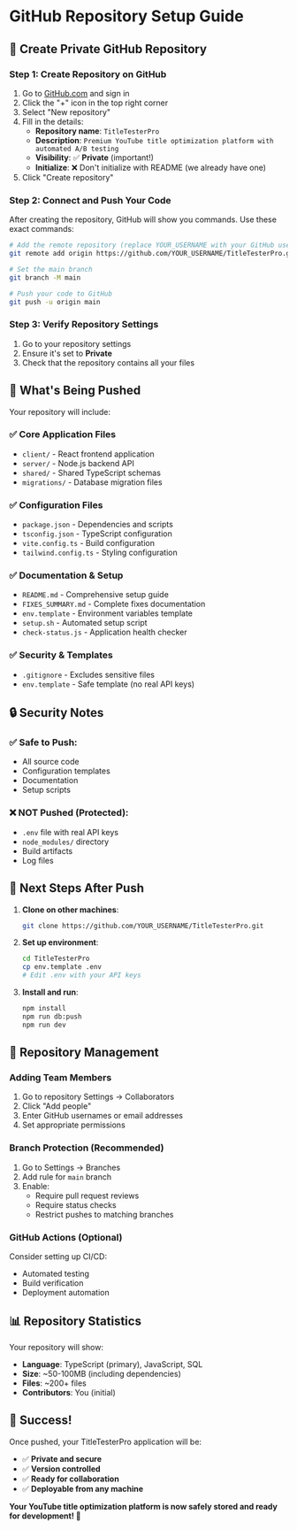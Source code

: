 # GitHub Repository Setup Guide

## 🚀 Create Private GitHub Repository

### Step 1: Create Repository on GitHub
1. Go to [GitHub.com](https://github.com) and sign in
2. Click the "+" icon in the top right corner
3. Select "New repository"
4. Fill in the details:
   - **Repository name**: `TitleTesterPro`
   - **Description**: `Premium YouTube title optimization platform with automated A/B testing`
   - **Visibility**: ✅ **Private** (important!)
   - **Initialize**: ❌ Don't initialize with README (we already have one)
5. Click "Create repository"

### Step 2: Connect and Push Your Code

After creating the repository, GitHub will show you commands. Use these exact commands:

```bash
# Add the remote repository (replace YOUR_USERNAME with your GitHub username)
git remote add origin https://github.com/YOUR_USERNAME/TitleTesterPro.git

# Set the main branch
git branch -M main

# Push your code to GitHub
git push -u origin main
```

### Step 3: Verify Repository Settings

1. Go to your repository settings
2. Ensure it's set to **Private**
3. Check that the repository contains all your files

## 📁 What's Being Pushed

Your repository will include:

### ✅ Core Application Files
- `client/` - React frontend application
- `server/` - Node.js backend API
- `shared/` - Shared TypeScript schemas
- `migrations/` - Database migration files

### ✅ Configuration Files
- `package.json` - Dependencies and scripts
- `tsconfig.json` - TypeScript configuration
- `vite.config.ts` - Build configuration
- `tailwind.config.ts` - Styling configuration

### ✅ Documentation & Setup
- `README.md` - Comprehensive setup guide
- `FIXES_SUMMARY.md` - Complete fixes documentation
- `env.template` - Environment variables template
- `setup.sh` - Automated setup script
- `check-status.js` - Application health checker

### ✅ Security & Templates
- `.gitignore` - Excludes sensitive files
- `env.template` - Safe template (no real API keys)

## 🔒 Security Notes

### ✅ Safe to Push:
- All source code
- Configuration templates
- Documentation
- Setup scripts

### ❌ NOT Pushed (Protected):
- `.env` file with real API keys
- `node_modules/` directory
- Build artifacts
- Log files

## 🎯 Next Steps After Push

1. **Clone on other machines**:
   ```bash
   git clone https://github.com/YOUR_USERNAME/TitleTesterPro.git
   ```

2. **Set up environment**:
   ```bash
   cd TitleTesterPro
   cp env.template .env
   # Edit .env with your API keys
   ```

3. **Install and run**:
   ```bash
   npm install
   npm run db:push
   npm run dev
   ```

## 🔧 Repository Management

### Adding Team Members
1. Go to repository Settings → Collaborators
2. Click "Add people"
3. Enter GitHub usernames or email addresses
4. Set appropriate permissions

### Branch Protection (Recommended)
1. Go to Settings → Branches
2. Add rule for `main` branch
3. Enable:
   - Require pull request reviews
   - Require status checks
   - Restrict pushes to matching branches

### GitHub Actions (Optional)
Consider setting up CI/CD:
- Automated testing
- Build verification
- Deployment automation

## 📊 Repository Statistics

Your repository will show:
- **Language**: TypeScript (primary), JavaScript, SQL
- **Size**: ~50-100MB (including dependencies)
- **Files**: ~200+ files
- **Contributors**: You (initial)

## 🎉 Success!

Once pushed, your TitleTesterPro application will be:
- ✅ **Private and secure**
- ✅ **Version controlled**
- ✅ **Ready for collaboration**
- ✅ **Deployable from any machine**

**Your YouTube title optimization platform is now safely stored and ready for development! 🚀** 